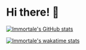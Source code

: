 # Hi there! 🎉
[![Immortale's GitHub stats](https://github-readme-stats.vercel.app/api?username=Immortalety&count_private=true&show_icons=true&theme=dark)](https://github.com/Immortalety)

[![Immortale's wakatime stats](https://github-readme-stats.vercel.app/api/wakatime?username=Immortale&theme=dark)](https://github.com/Immortalety)
